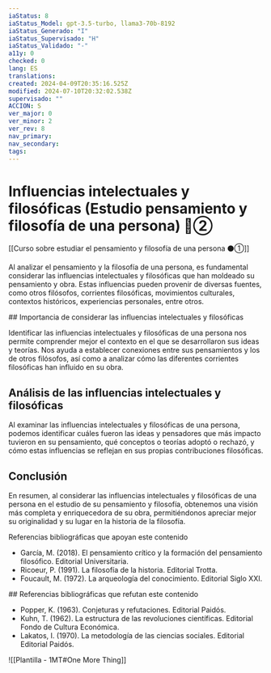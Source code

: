 ```yaml
---
iaStatus: 8
iaStatus_Model: gpt-3.5-turbo, llama3-70b-8192
iaStatus_Generado: "I"
iaStatus_Supervisado: "H"
iaStatus_Validado: "-"
a11y: 0
checked: 0
lang: ES
translations: 
created: 2024-04-09T20:35:16.525Z
modified: 2024-07-10T20:32:02.538Z
supervisado: ""
ACCION: S
ver_major: 0
ver_minor: 2
ver_rev: 8
nav_primary: 
nav_secondary: 
tags:
---
```

# Influencias intelectuales y filosóficas (Estudio pensamiento y filosofía de una persona) 🔴②

[[Curso sobre estudiar el pensamiento y filosofía de una persona ⚫①]]

Al analizar el pensamiento y la filosofía de una persona, es fundamental considerar las influencias intelectuales y filosóficas que han moldeado su pensamiento y obra. Estas influencias pueden provenir de diversas fuentes, como otros filósofos, corrientes filosóficas, movimientos culturales, contextos históricos, experiencias personales, entre otros.

## Importancia de considerar las influencias intelectuales y filosóficas

Identificar las influencias intelectuales y filosóficas de una persona nos permite comprender mejor el contexto en el que se desarrollaron sus ideas y teorías. Nos ayuda a establecer conexiones entre sus pensamientos y los de otros filósofos, así como a analizar cómo las diferentes corrientes filosóficas han influido en su obra.

## Análisis de las influencias intelectuales y filosóficas

Al examinar las influencias intelectuales y filosóficas de una persona, podemos identificar cuáles fueron las ideas y pensadores que más impacto tuvieron en su pensamiento, qué conceptos o teorías adoptó o rechazó, y cómo estas influencias se reflejan en sus propias contribuciones filosóficas.

## Conclusión

En resumen, al considerar las influencias intelectuales y filosóficas de una persona en el estudio de su pensamiento y filosofía, obtenemos una visión más completa y enriquecedora de su obra, permitiéndonos apreciar mejor su originalidad y su lugar en la historia de la filosofía.

Referencias bibliográficas que apoyan este contenido

* García, M. (2018). El pensamiento crítico y la formación del pensamiento filosófico. Editorial Universitaria.
* Ricoeur, P. (1991). La filosofía de la historia. Editorial Trotta.
* Foucault, M. (1972). La arqueología del conocimiento. Editorial Siglo XXI.

## Referencias bibliográficas que refutan este contenido

* Popper, K. (1963). Conjeturas y refutaciones. Editorial Paidós.
* Kuhn, T. (1962). La estructura de las revoluciones científicas. Editorial Fondo de Cultura Económica.
* Lakatos, I. (1970). La metodología de las ciencias sociales. Editorial Editorial Paidós.

![[Plantilla - 1MT#One More Thing]]